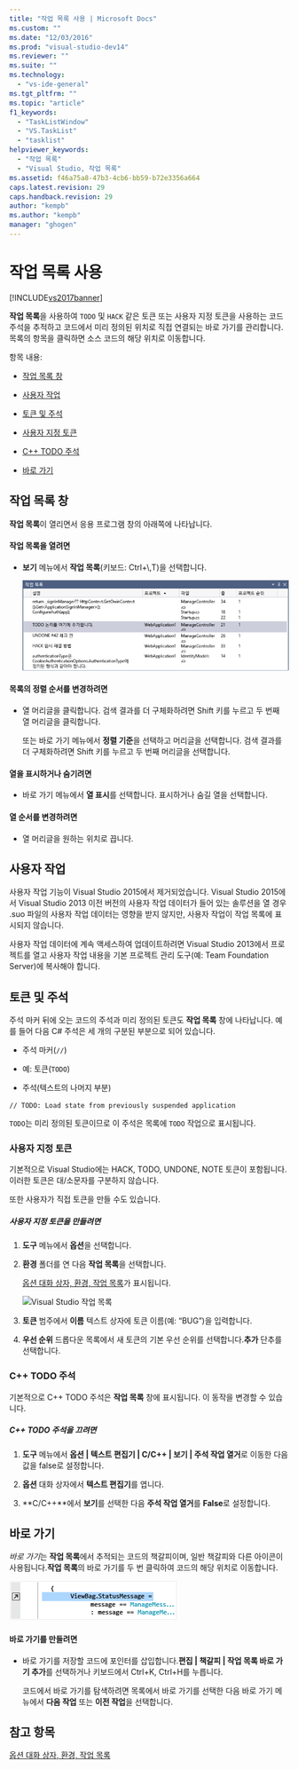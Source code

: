 ```yaml
---
title: "작업 목록 사용 | Microsoft Docs"
ms.custom: ""
ms.date: "12/03/2016"
ms.prod: "visual-studio-dev14"
ms.reviewer: ""
ms.suite: ""
ms.technology: 
  - "vs-ide-general"
ms.tgt_pltfrm: ""
ms.topic: "article"
f1_keywords: 
  - "TaskListWindow"
  - "VS.TaskList"
  - "tasklist"
helpviewer_keywords: 
  - "작업 목록"
  - "Visual Studio, 작업 목록"
ms.assetid: f46a75a8-47b3-4cb6-bb59-b72e3356a664
caps.latest.revision: 29
caps.handback.revision: 29
author: "kempb"
ms.author: "kempb"
manager: "ghogen"
---
```

# 작업 목록 사용
[!INCLUDE[vs2017banner](../code-quality/includes/vs2017banner.md)]

**작업 목록**을 사용하여 `TODO` 및 `HACK` 같은 토큰 또는 사용자 지정 토큰을 사용하는 코드 주석을 추적하고 코드에서 미리 정의된 위치로 직접 연결되는 바로 가기를 관리합니다. 목록의 항목을 클릭하면 소스 코드의 해당 위치로 이동합니다.  
  
 항목 내용:  
  
-   [작업 목록 창](../ide/using-the-task-list.md#taskListWindow)  
  
-   [사용자 작업](../ide/using-the-task-list.md#userTasks)  
  
-   [토큰 및 주석](../ide/using-the-task-list.md#tokensComments)  
  
-   [사용자 지정 토큰](../ide/using-the-task-list.md#customTokens)  
  
-   [C++ TODO 주석](../ide/using-the-task-list.md#cppComments)  
  
-   [바로 가기](../ide/using-the-task-list.md#shortcuts)  
  
##  <a name="taskListWindow"></a> 작업 목록 창  
 **작업 목록**이 열리면서 응용 프로그램 창의 아래쪽에 나타납니다.  
  
#### 작업 목록을 열려면  
  
-   **보기** 메뉴에서 **작업 목록**\(키보드: Ctrl\+\\,T\)을 선택합니다.  
  
     ![작업 목록 창](../ide/media/vs2015_task_list.png "vs2015\_task\_list")  
  
#### 목록의 정렬 순서를 변경하려면  
  
-   열 머리글을 클릭합니다. 검색 결과를 더 구체화하려면 Shift 키를 누르고 두 번째 열 머리글을 클릭합니다.  
  
     또는 바로 가기 메뉴에서 **정렬 기준**을 선택하고 머리글을 선택합니다. 검색 결과를 더 구체화하려면 Shift 키를 누르고 두 번째 머리글을 선택합니다.  
  
#### 열을 표시하거나 숨기려면  
  
-   바로 가기 메뉴에서 **열 표시**를 선택합니다. 표시하거나 숨길 열을 선택합니다.  
  
#### 열 순서를 변경하려면  
  
-   열 머리글을 원하는 위치로 끕니다.  
  
##  <a name="userTasks"></a> 사용자 작업  
 사용자 작업 기능이 Visual Studio 2015에서 제거되었습니다. Visual Studio 2015에서 Visual Studio 2013 이전 버전의 사용자 작업 데이터가 들어 있는 솔루션을 열 경우 .suo 파일의 사용자 작업 데이터는 영향을 받지 않지만, 사용자 작업이 작업 목록에 표시되지 않습니다.  
  
 사용자 작업 데이터에 계속 액세스하여 업데이트하려면 Visual Studio 2013에서 프로젝트를 열고 사용자 작업 내용을 기본 프로젝트 관리 도구\(예: Team Foundation Server\)에 복사해야 합니다.  
  
##  <a name="tokensComments"></a> 토큰 및 주석  
 주석 마커 뒤에 오는 코드의 주석과 미리 정의된 토큰도 **작업 목록** 창에 나타납니다. 예를 들어 다음 C\# 주석은 세 개의 구분된 부분으로 되어 있습니다.  
  
-   주석 마커\(`//`\)  
  
-   예: 토큰\(`TODO`\)  
  
-   주석\(텍스트의 나머지 부분\)  
  
```  
// TODO: Load state from previously suspended application  
```  
  
 `TODO`는 미리 정의된 토큰이므로 이 주석은 목록에 `TODO` 작업으로 표시됩니다.  
  
###  <a name="customTokens"></a> 사용자 지정 토큰  
 기본적으로 Visual Studio에는 HACK, TODO, UNDONE, NOTE 토큰이 포함됩니다. 이러한 토큰은 대\/소문자를 구분하지 않습니다.  
  
 또한 사용자가 직접 토큰을 만들 수도 있습니다.  
  
##### 사용자 지정 토큰을 만들려면  
  
1.  **도구** 메뉴에서 **옵션**을 선택합니다.  
  
2.  **환경** 폴더를 연 다음 **작업 목록**을 선택합니다.  
  
     [옵션 대화 상자, 환경, 작업 목록](../ide/reference/task-list-environment-options-dialog-box.md)가 표시됩니다.  
  
     ![Visual Studio 작업 목록](../ide/media/vs2015_task_list_options.png "vs2015\_task\_list\_options")  
  
3.  **토큰** 범주에서 **이름** 텍스트 상자에 토큰 이름\(예: “BUG”\)을 입력합니다.  
  
4.  **우선 순위** 드롭다운 목록에서 새 토큰의 기본 우선 순위를 선택합니다.**추가** 단추를 선택합니다.  
  
###  <a name="cppComments"></a> C\+\+ TODO 주석  
 기본적으로 C\+\+ TODO 주석은 **작업 목록** 창에 표시됩니다. 이 동작을 변경할 수 있습니다.  
  
##### C\+\+ TODO 주석을 끄려면  
  
1.  **도구** 메뉴에서 **옵션 &#124; 텍스트 편집기 &#124; C\/C\+\+ &#124; 보기 &#124; 주석 작업 열거**로 이동한 다음 값을 false로 설정합니다.  
  
2.  **옵션** 대화 상자에서 **텍스트 편집기**를 엽니다.  
  
3.  **C\/C\+\+**에서 **보기**를 선택한 다음 **주석 작업 열거**를 **False**로 설정합니다.  
  
##  <a name="shortcuts"></a> 바로 가기  
 *바로 가기*는 **작업 목록**에서 추적되는 코드의 책갈피이며, 일반 책갈피와 다른 아이콘이 사용됩니다.**작업 목록**의 바로 가기를 두 번 클릭하여 코드의 해당 위치로 이동합니다.  
  
 ![Visual Studio 작업 목록 바로 가기 아이콘](../ide/media/vs2015_task_list_bookmark.png "vs2015\_task\_list\_bookmark")  
  
#### 바로 가기를 만들려면  
  
-   바로 가기를 저장할 코드에 포인터를 삽입합니다.**편집 &#124; 책갈피 &#124; 작업 목록 바로 가기 추가**를 선택하거나 키보드에서 Ctrl\+K, Ctrl\+H를 누릅니다.  
  
     코드에서 바로 가기를 탐색하려면 목록에서 바로 가기를 선택한 다음 바로 가기 메뉴에서 **다음 작업** 또는 **이전 작업**을 선택합니다.  
  
## 참고 항목  
 [옵션 대화 상자, 환경, 작업 목록](../ide/reference/task-list-environment-options-dialog-box.md)